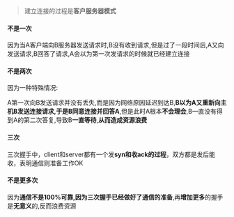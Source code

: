 > 建立连接的过程是**客户服务器模式**

#### 不是一次

因为当A客户端向B服务器发送请求时,B没有收到请求,但是过了一段时间后,A又向发送请求,B回答了请求,A会以为第一次发请求的时候就已经建立连接

#### 不是两次

因为一种特殊情况:

A第一次向B发送请求并没有丢失,而是因为网络原因延迟到达B,**B以为A又重新向主机B发送连接请求,于是B同意连接并回答A**,但是此时A根本**不会理会**,B一直没有得到A的第二次答复,导致B**一直等待**,**从而造成资源浪费**

#### 三次

三次握手中，client和server都有一个发**syn和收ack的过程**，双方都是发后能收，表明通信则准备工作OK

#### 不是更多次

因为**通信不是100%可靠,**因为**三次握手已经做好了通信的准备**,再**增加更多**的握手是**无意义**的,反而浪费资源

